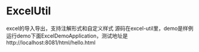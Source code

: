# ExcelUtil
excel的导入导出，支持注解形式和自定义样式
源码在excel-util里，demo是样例
运行demo下面ExcelDemoApplication，测试地址是http://localhost:8081/html/hello.html